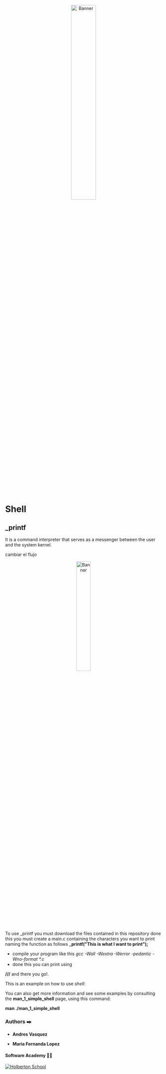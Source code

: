 <p align="center"><img src='https://marketing4ecommerce.net/wp-content/uploads/2018/06/GitHub-logo-2-imagen.jpg' alt='Banner' width=40%></p>

# Shell

## _printf 
It is a command interpreter that serves as a messenger between the user and the system kernel.



cambiar el flujo <p align="center"><img src='https://github.com/felipevargas-bz/printf_pruebas/blob/main/PrintF%20(2).jpg' alt='Banner' width=30%></p> 

To use _printf you must download the files contained in this repository done this you must create a main.c containing the characters you want to print naming the function as follows
**_printf("This is what I want to print");** 
 - compile your program like this
_gcc -Wall -Wextra -Werror -pedantic -Wno-format *.c_
 - done this you can print using

**///** 
and there you go!.

This is an example on how to use _shell_: 


You can also get more information and see some examples by consulting the **man_1_simple_shell** page, using this command:

**man ./man_1_simple_shell**

### Authors :black_nib:

* __Andres Vasquez__

* __Maria Fernanda Lopez__

#### Software Academy 👨‍💻

<p aling="center">
<a href="https://www.holbertonschool.com" target="_blank">
<img src="http://www.holbertonschool.com/holberton-logo.png" alt="Holberton School"  /></a>
</p>
